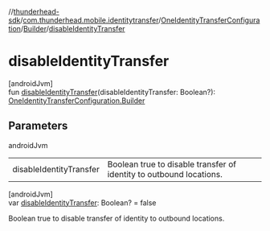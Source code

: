 //[thunderhead-sdk](../../../../index.md)/[com.thunderhead.mobile.identitytransfer](../../index.md)/[OneIdentityTransferConfiguration](../index.md)/[Builder](index.md)/[disableIdentityTransfer](disable-identity-transfer.md)

# disableIdentityTransfer

[androidJvm]\
fun [disableIdentityTransfer](disable-identity-transfer.md)(disableIdentityTransfer: Boolean?): [OneIdentityTransferConfiguration.Builder](index.md)

## Parameters

androidJvm

| | |
|---|---|
| disableIdentityTransfer | Boolean true to disable transfer of identity to outbound locations. |

[androidJvm]\
var [disableIdentityTransfer](disable-identity-transfer.md): Boolean? = false

Boolean true to disable transfer of identity to outbound locations.

